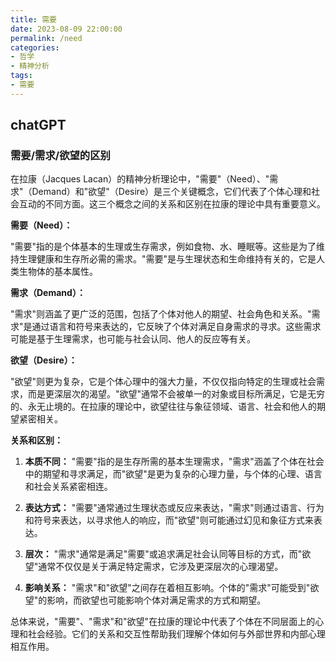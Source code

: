 ```yaml
---
title: 需要
date: 2023-08-09 22:00:00
permalink: /need
categories:
- 哲学
- 精神分析
tags:
- 需要
---
```


## chatGPT
### 需要/需求/欲望的区别
在拉康（Jacques Lacan）的精神分析理论中，"需要"（Need）、"需求"（Demand）和"欲望"（Desire）是三个关键概念，它们代表了个体心理和社会互动的不同方面。这三个概念之间的关系和区别在拉康的理论中具有重要意义。

**需要（Need）：**

"需要"指的是个体基本的生理或生存需求，例如食物、水、睡眠等。这些是为了维持生理健康和生存所必需的需求。"需要"是与生理状态和生命维持有关的，它是人类生物体的基本属性。

**需求（Demand）：**

"需求"则涵盖了更广泛的范围，包括了个体对他人的期望、社会角色和关系。"需求"是通过语言和符号来表达的，它反映了个体对满足自身需求的寻求。这些需求可能是基于生理需求，也可能与社会认同、他人的反应等有关。

**欲望（Desire）：**

"欲望"则更为复杂，它是个体心理中的强大力量，不仅仅指向特定的生理或社会需求，而是更深层次的渴望。"欲望"通常不会被单一的对象或目标所满足，它是无穷的、永无止境的。在拉康的理论中，欲望往往与象征领域、语言、社会和他人的期望紧密相关。

**关系和区别：**

1. **本质不同：** "需要"指的是生存所需的基本生理需求，"需求"涵盖了个体在社会中的期望和寻求满足，而"欲望"是更为复杂的心理力量，与个体的心理、语言和社会关系紧密相连。

2. **表达方式：** "需要"通常通过生理状态或反应来表达，"需求"则通过语言、行为和符号来表达，以寻求他人的响应，而"欲望"则可能通过幻见和象征方式来表达。

3. **层次：** "需求"通常是满足"需要"或追求满足社会认同等目标的方式，而"欲望"通常不仅仅是关于满足特定需求，它涉及更深层次的心理渴望。

4. **影响关系：** "需求"和"欲望"之间存在着相互影响。个体的"需求"可能受到"欲望"的影响，而欲望也可能影响个体对满足需求的方式和期望。

总体来说，"需要"、"需求"和"欲望"在拉康的理论中代表了个体在不同层面上的心理和社会经验。它们的关系和交互性帮助我们理解个体如何与外部世界和内部心理相互作用。